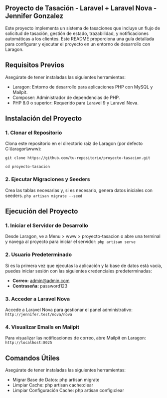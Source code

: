 

## Proyecto de Tasación - Laravel + Laravel Nova - Jennifer Gonzalez

Este proyecto implementa un sistema de tasaciones que incluye un flujo de solicitud de tasación, gestión de estado, trazabilidad, y notificaciones automáticas a los clientes. Este README proporciona una guía detallada para configurar y ejecutar el proyecto en un entorno de desarrollo con Laragon.

## Requisitos Previos

Asegúrate de tener instaladas las siguientes herramientas:

- Laragon: Entorno de desarrollo para aplicaciones PHP con MySQL y Mailpit.
- Composer: Administrador de dependencias de PHP.
- PHP 8.0 o superior: Requerido para Laravel 9 y Laravel Nova.


## Instalación del Proyecto
### 1. Clonar el Repositorio
Clona este repositorio en el directorio raíz de Laragon (por defecto C:\laragon\www):

`git clone https://github.com/tu-repositorio/proyecto-tasacion.git`

`cd proyecto-tasacion`


### 2. Ejecutar Migraciones y Seeders
Crea las tablas necesarias y, si es necesario, genera datos iniciales con seeders.
`php artisan migrate --seed`

## Ejecución del Proyecto

### 1. Iniciar el Servidor de Desarrollo
Desde Laragon, ve a Menu > www > proyecto-tasacion o abre una terminal y navega al proyecto para iniciar el servidor:
`php artisan serve`

### 2. Usuario Predeterminado
Si es la primera vez que ejecutas la aplicación y la base de datos está vacía, puedes iniciar sesión con las siguientes credenciales predeterminadas:

- **Correo:** admin@admin.com
- **Contraseña:** password123

### 3. Acceder a Laravel Nova
Accede a Laravel Nova para gestionar el panel administrativo:
`http://jennifer.test/nova/nova`

### 4. Visualizar Emails en Mailpit
Para visualizar las notificaciones de correo, abre Mailpit en Laragon:
`http://localhost:8025`

## Comandos Útiles

Asegúrate de tener instaladas las siguientes herramientas:

- Migrar Base de Datos: php artisan migrate
- Limpiar Cache: php artisan cache:clear
- Limpiar Configuración Cache: php artisan config:clear
